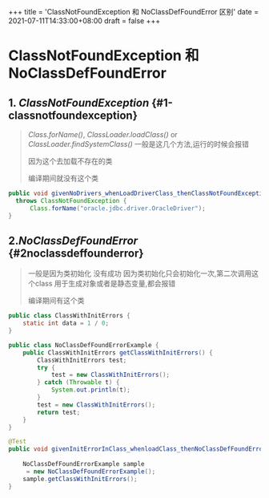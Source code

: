 +++
title = 'ClassNotFoundException 和 NoClassDefFoundError 区别'
date = 2021-07-11T14:33:00+08:00
draft = false
+++
# ClassNotFoundException 和 NoClassDefFoundError

## 1. *ClassNotFoundException* {#1-classnotfoundexception}

> *Class.forName()*, *ClassLoader.loadClass()* or
> *ClassLoader.findSystemClass()* 一般是这几个方法,运行的时候会报错
>
> 因为这个去加载不存在的类
>
> 编译期间就没有这个类

``` {.java .hljs}
public void givenNoDrivers_whenLoadDriverClass_thenClassNotFoundException() 
  throws ClassNotFoundException {
      Class.forName("oracle.jdbc.driver.OracleDriver");
}
```

## 2.*NoClassDefFoundError* {#2noclassdeffounderror}

> 一般是因为类初始化 没有成功
> 因为类初始化只会初始化一次,第二次调用这个class
> 用于生成对象或者是静态变量,都会报错
>
> 编译期间有这个类

``` {.java .hljs}
public class ClassWithInitErrors {
    static int data = 1 / 0;
}

public class NoClassDefFoundErrorExample {
    public ClassWithInitErrors getClassWithInitErrors() {
        ClassWithInitErrors test;
        try {
            test = new ClassWithInitErrors();
        } catch (Throwable t) {
            System.out.println(t);
        }
        test = new ClassWithInitErrors();
        return test;
    }
}

@Test
public void givenInitErrorInClass_whenloadClass_thenNoClassDefFoundError() {
 
    NoClassDefFoundErrorExample sample
     = new NoClassDefFoundErrorExample();
    sample.getClassWithInitErrors();
}
```
